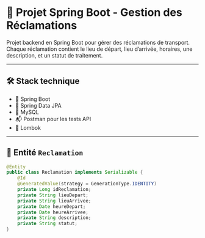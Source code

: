 # 💌 Projet Spring Boot - Gestion des Réclamations

Projet backend en Spring Boot pour gérer des réclamations de transport.  
Chaque réclamation contient le lieu de départ, lieu d’arrivée, horaires, une description, et un statut de traitement.

---

## 🛠️ Stack technique

- 🧩 Spring Boot
- 🔗 Spring Data JPA
- 💽 MySQL
- 📬 Postman pour les tests API
- 🌿 Lombok

---

## 🧱 Entité `Reclamation`

```java
@Entity
public class Reclamation implements Serializable {
    @Id
    @GeneratedValue(strategy = GenerationType.IDENTITY)
    private Long idReclamation;
    private String lieuDepart;
    private String lieuArrivee;
    private Date heureDepart;
    private Date heureArrivee;
    private String description;
    private String statut;
}
